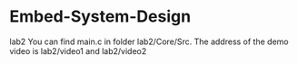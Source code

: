 # Embed-System-Design
lab2
You can find main.c in folder lab2/Core/Src.
The address of the demo video is lab2/video1 and lab2/video2
